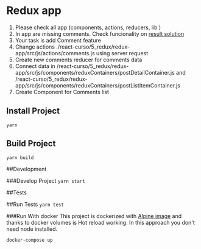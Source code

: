 # Redux app 

1. Please check all app (components, actions, reducers, lib )
2. In app are missing comments. Check funcionality on [result solution](https://escueladevhack.github.io/react-curso/) 
3. Your task is add Comment feature
4. Change actions ./react-curso/5_redux/redux-app/src/js/actions/comments.js using server request
5. Create new comments reducer for comments data
6. Connect data in 
/react-curso/5_redux/redux-app/src/js/components/reduxContainers/postDetailContainer.js
and /react-curso/5_redux/redux-app/src/js/components/reduxContainers/postListItemContainer.js
7. Create Component for Comments list

## Install Project
`yarn`

## Build Project
`yarn build`

##Development

###Develop Project
 `yarn start`

##Tests

##Run Tests
 `yarn test`

 
###Run With docker
 This project is dockerized with [Alpine image](https://hub.docker.com/_/alpine/) and thanks to docker volumes is Hot reload working. 
 In this approach you don't need node installed.

 `docker-compose up`



